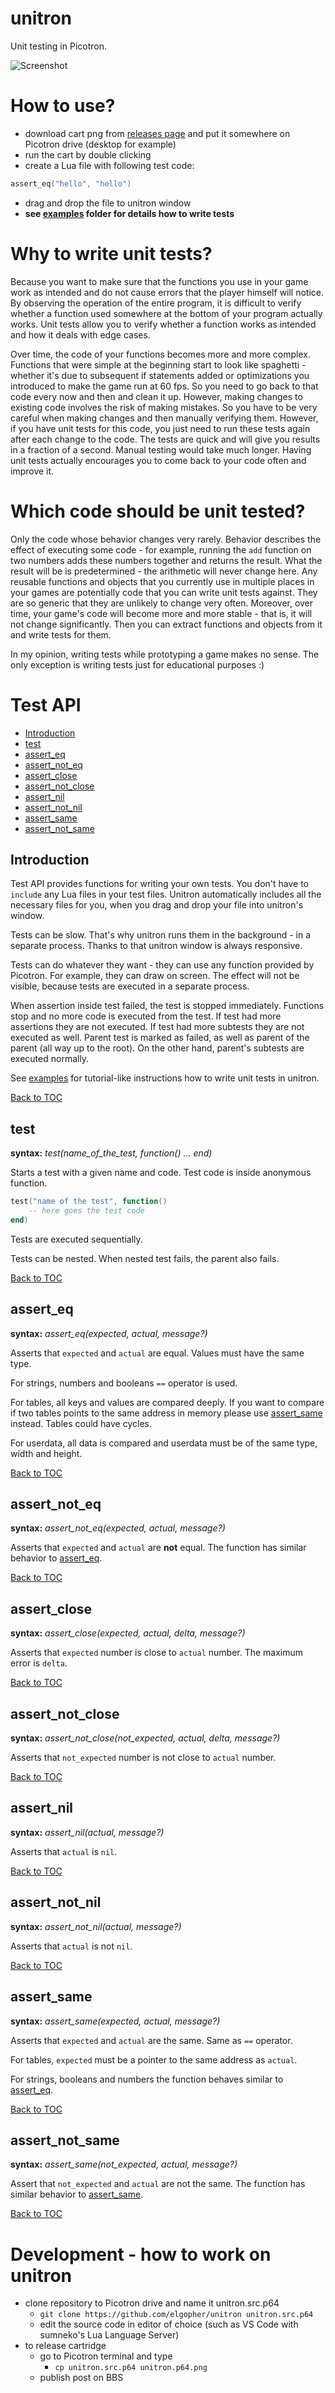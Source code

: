unitron 
=======

Unit testing in Picotron.

![Screenshot](https://www.lexaloffle.com/media/81157/unitron-0.3.0.gif "unitron")

How to use?
===========

* download cart png from [releases page](https://github.com/elgopher/unitron/releases) and put it somewhere on Picotron drive (desktop for example)
* run the cart by double clicking 
* create a Lua file with following test code:

```lua
assert_eq("hello", "hello")
```

* drag and drop the file to unitron window
* **see [examples](examples) folder for details how to write tests**

Why to write unit tests?
========================

Because you want to make sure that the functions you use in your game work as intended and do not cause errors that the player himself will notice. By observing the operation of the entire program, it is difficult to verify whether a function used somewhere at the bottom of your program actually works. Unit tests allow you to verify whether a function works as intended and how it deals with edge cases.

Over time, the code of your functions becomes more and more complex. Functions that were simple at the beginning start to look like spaghetti - whether it's due to subsequent if statements added or optimizations you introduced to make the game run at 60 fps. So you need to go back to that code every now and then and clean it up. However, making changes to existing code involves the risk of making mistakes. So you have to be very careful when making changes and then manually verifying them. However, if you have unit tests for this code, you just need to run these tests again after each change to the code. The tests are quick and will give you results in a fraction of a second. Manual testing would take much longer. Having unit tests actually encourages you to come back to your code often and improve it.

Which code should be unit tested?
=================================

Only the code whose behavior changes very rarely. Behavior describes the effect of executing some code - for example, running the `add` function on two numbers adds these numbers together and returns the result. What the result will be is predetermined - the arithmetic will never change here. Any reusable functions and objects that you currently use in multiple places in your games are potentially code that you can write unit tests against. They are so generic that they are unlikely to change very often. Moreover, over time, your game's code will become more and more stable - that is, it will not change significantly. Then you can extract functions and objects from it and write tests for them. 

In my opinion, writing tests while prototyping a game makes no sense. The only exception is writing tests just for educational purposes :)

Test API
========

* [Introduction](#introduction)
* [test](#test)
* [assert_eq](#assert_eq)
* [assert_not_eq](#assert_not_eq)
* [assert_close](#assert_close)
* [assert_not_close](#assert_not_close)
* [assert_nil](#assert_nil)
* [assert_not_nil](#assert_not_nil)
* [assert_same](#assert_same)
* [assert_not_same](#assert_not_same)

Introduction 
------------

Test API provides functions for writing your own tests. You don't have to `include` any Lua files in your test files. Unitron automatically includes all the necessary files for you, when you drag and drop your file into unitron's window.

Tests can be slow. That's why unitron runs them in the background - in a separate process. Thanks to that unitron window is always responsive.

Tests can do whatever they want - they can use any function provided by Picotron. For example, they can draw on screen. The effect will not be visible, because tests are executed in a separate process.

When assertion inside test failed, the test is stopped immediately. Functions stop and no more code is executed from the test. If test had more assertions they are not executed. If test had more subtests they are not executed as well. Parent test is marked as failed, as well as parent of the parent (all way up to the root). On the other hand, parent's subtests are executed normally.

See [examples](examples) for tutorial-like instructions how to write unit tests in unitron.

[Back to TOC](#test-api)

test
----

**syntax:** *test(name_of_the_test, function() ... end)*

Starts a test with a given name and code. Test code is inside anonymous function.

```lua
test("name of the test", function()
    -- here goes the test code
end)
```

Tests are executed sequentially.

Tests can be nested. When nested test fails, the parent also fails.

[Back to TOC](#test-api)

assert_eq
---------

**syntax:** *assert_eq(expected, actual, message?)*

Asserts that `expected` and `actual` are equal. Values must have the same type.

For strings, numbers and booleans `==` operator is used.

For tables, all keys and values are compared deeply. 
If you want to compare if two tables points to the same address in memory please use [assert_same](#assert_same) instead. 
Tables could have cycles.

For userdata, all data is compared and userdata must be of the same type, width and height.

[Back to TOC](#test-api)

assert_not_eq
-------------

**syntax:** *assert_not_eq(expected, actual, message?)*

Asserts that `expected` and `actual` are **not** equal. The function has similar behavior to [assert_eq](#assert_eq).

[Back to TOC](#test-api)

assert_close
------------

**syntax:** *assert_close(expected, actual, delta, message?)*

Asserts that `expected` number is close to `actual` number. The maximum error is `delta`.

[Back to TOC](#test-api)

assert_not_close
----------------

**syntax:** *assert_not_close(not_expected, actual, delta, message?)*

Asserts that `not_expected` number is not close to `actual` number. 

[Back to TOC](#test-api)

assert_nil
----------

**syntax:** *assert_nil(actual, message?)*

Asserts that `actual` is `nil`.

[Back to TOC](#test-api)

assert_not_nil
--------------

**syntax:** *assert_not_nil(actual, message?)*

Asserts that `actual` is not `nil`.

[Back to TOC](#test-api)

assert_same
-----------

**syntax:** *assert_same(expected, actual, message?)*

Asserts that `expected` and `actual` are the same. Same as `==` operator.

For tables, `expected` must be a pointer to the same address as `actual`.

For strings, booleans and numbers the function behaves similar to [assert_eq](#assert_eq).  


[Back to TOC](#test-api)

assert_not_same
---------------

**syntax:** *assert_same(not_expected, actual, message?)*

Assert that `not_expected` and `actual` are not the same. The function has similar behavior to [assert_same](#assert_same).

[Back to TOC](#test-api)

Development - how to work on unitron
====================================

* clone repository to Picotron drive and name it unitron.src.p64
    * `git clone https://github.com/elgopher/unitron unitron.src.p64`
    * edit the source code in editor of choice (such as VS Code with sumneko's Lua Language Server)
* to release cartridge
    * go to Picotron terminal and type
        * `cp unitron.src.p64 unitron.p64.png`
    * publish post on BBS
